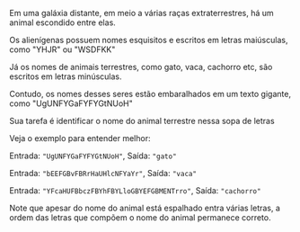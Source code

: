 Em uma galáxia distante, em meio a várias raças extraterrestres, há um animal escondido entre elas.

<Text>Os alienígenas possuem nomes esquisitos e escritos em letras maiúsculas, como "YHJR" ou "WSDFKK"</Text>

<Text>Já os nomes de animais terrestres, como gato, vaca, cachorro etc, são escritos em letras minúsculas.</Text>

<Text>Contudo, os nomes desses seres estão embaralhados em um texto gigante, como "UgUNFYGaFYFYGtNUoH"</Text>

<Text title="Seu desafio">Sua tarefa é identificar o nome do animal terrestre nessa sopa de letras</Text>

Veja o exemplo para entender melhor:

<Quote title="Exemplo 1">Entrada: `"UgUNFYGaFYFYGtNUoH"`, Saída: `"gato"`</Quote>

<Quote title="Exemplo 2">Entrada: `"bEEFGBvFBRrHaUHlcNFYaYr"`, Saída: `"vaca"`</Quote>

<Quote title="Exemplo 3">Entrada: `"YFcaHUFBbczFBYhFBYLloGBYEFGBMENTrro"`, Saída: `"cachorro"`</Quote>

<Alert>Note que apesar do nome do animal está espalhado entra várias letras, a ordem das letras que compõem o nome do animal permanece correto.</Alert>